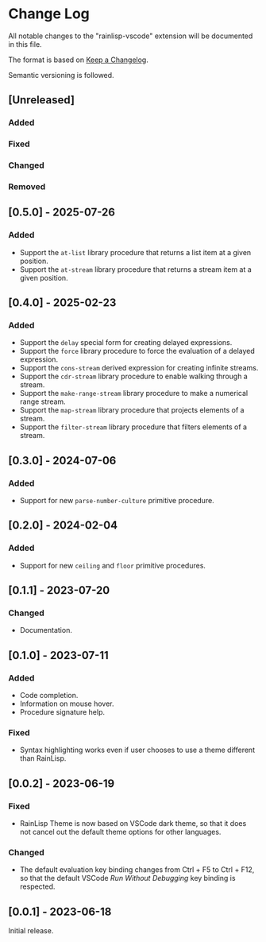 # Change Log

All notable changes to the "rainlisp-vscode" extension will be documented in this file.

The format is based on [Keep a Changelog](http://keepachangelog.com/).

Semantic versioning is followed.

## [Unreleased]

### Added

### Fixed

### Changed

### Removed

## [0.5.0] - 2025-07-26

### Added
- Support the `at-list` library procedure that returns a list item at a given position.
- Support the `at-stream` library procedure that returns a stream item at a given position.

## [0.4.0] - 2025-02-23

### Added
- Support the `delay` special form for creating delayed expressions.
- Support the `force` library procedure to force the evaluation of a delayed expression.
- Support the `cons-stream` derived expression for creating infinite streams.
- Support the `cdr-stream` library procedure to enable walking through a stream.
- Support the `make-range-stream` library procedure to make a numerical range stream.
- Support the `map-stream` library procedure that projects elements of a stream.
- Support the `filter-stream` library procedure that filters elements of a stream.

## [0.3.0] - 2024-07-06

### Added
- Support for new `parse-number-culture` primitive procedure.

## [0.2.0] - 2024-02-04

### Added
- Support for new `ceiling` and `floor` primitive procedures.

## [0.1.1] - 2023-07-20

### Changed
- Documentation.

## [0.1.0] - 2023-07-11

### Added
- Code completion.
- Information on mouse hover.
- Procedure signature help.

### Fixed
- Syntax highlighting works even if user chooses to use a theme different than RainLisp.

## [0.0.2] - 2023-06-19

### Fixed
- RainLisp Theme is now based on VSCode dark theme, so that it does not cancel out the default theme options for other languages.

### Changed
- The default evaluation key binding changes from Ctrl + F5 to Ctrl + F12, so that the default VSCode *Run Without Debugging* key binding is respected.

## [0.0.1] - 2023-06-18

Initial release.
